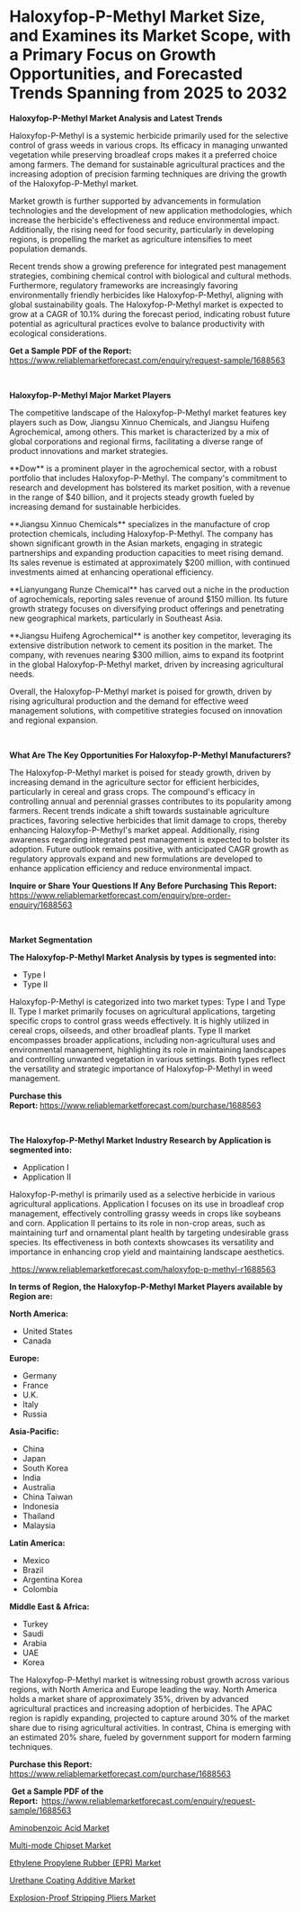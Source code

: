 <p><h1>Haloxyfop-P-Methyl Market Size, and Examines its Market Scope, with a Primary Focus on Growth Opportunities, and Forecasted Trends Spanning from 2025 to 2032</h1></p><p><strong>Haloxyfop-P-Methyl Market Analysis and Latest Trends</strong></p>
<p><p>Haloxyfop-P-Methyl is a systemic herbicide primarily used for the selective control of grass weeds in various crops. Its efficacy in managing unwanted vegetation while preserving broadleaf crops makes it a preferred choice among farmers. The demand for sustainable agricultural practices and the increasing adoption of precision farming techniques are driving the growth of the Haloxyfop-P-Methyl market. </p><p>Market growth is further supported by advancements in formulation technologies and the development of new application methodologies, which increase the herbicide's effectiveness and reduce environmental impact. Additionally, the rising need for food security, particularly in developing regions, is propelling the market as agriculture intensifies to meet population demands.</p><p>Recent trends show a growing preference for integrated pest management strategies, combining chemical control with biological and cultural methods. Furthermore, regulatory frameworks are increasingly favoring environmentally friendly herbicides like Haloxyfop-P-Methyl, aligning with global sustainability goals. The Haloxyfop-P-Methyl market is expected to grow at a CAGR of 10.1% during the forecast period, indicating robust future potential as agricultural practices evolve to balance productivity with ecological considerations.</p></p>
<p><strong>Get a Sample PDF of the Report:&nbsp;</strong> <a href="https://www.reliablemarketforecast.com/enquiry/request-sample/1688563?utm_campaign=1834&utm_medium=2&utm_source=Github&utm_content=ia&utm_term=06012025&utm_id=haloxyfop-p-methyl">https://www.reliablemarketforecast.com/enquiry/request-sample/1688563</a></p>
<p>&nbsp;</p>
<p><strong>Haloxyfop-P-Methyl Major Market Players</strong></p>
<p><p>The competitive landscape of the Haloxyfop-P-Methyl market features key players such as Dow, Jiangsu Xinnuo Chemicals, and Jiangsu Huifeng Agrochemical, among others. This market is characterized by a mix of global corporations and regional firms, facilitating a diverse range of product innovations and market strategies.</p><p>**Dow** is a prominent player in the agrochemical sector, with a robust portfolio that includes Haloxyfop-P-Methyl. The company's commitment to research and development has bolstered its market position, with a revenue in the range of $40 billion, and it projects steady growth fueled by increasing demand for sustainable herbicides.</p><p>**Jiangsu Xinnuo Chemicals** specializes in the manufacture of crop protection chemicals, including Haloxyfop-P-Methyl. The company has shown significant growth in the Asian markets, engaging in strategic partnerships and expanding production capacities to meet rising demand. Its sales revenue is estimated at approximately $200 million, with continued investments aimed at enhancing operational efficiency.</p><p>**Lianyungang Runze Chemical** has carved out a niche in the production of agrochemicals, reporting sales revenue of around $150 million. Its future growth strategy focuses on diversifying product offerings and penetrating new geographical markets, particularly in Southeast Asia.</p><p>**Jiangsu Huifeng Agrochemical** is another key competitor, leveraging its extensive distribution network to cement its position in the market. The company, with revenues nearing $300 million, aims to expand its footprint in the global Haloxyfop-P-Methyl market, driven by increasing agricultural needs.</p><p>Overall, the Haloxyfop-P-Methyl market is poised for growth, driven by rising agricultural production and the demand for effective weed management solutions, with competitive strategies focused on innovation and regional expansion.</p></p>
<p>&nbsp;</p>
<p><strong>What Are The Key Opportunities For Haloxyfop-P-Methyl Manufacturers?</strong></p>
<p><p>The Haloxyfop-P-Methyl market is poised for steady growth, driven by increasing demand in the agriculture sector for efficient herbicides, particularly in cereal and grass crops. The compound's efficacy in controlling annual and perennial grasses contributes to its popularity among farmers. Recent trends indicate a shift towards sustainable agriculture practices, favoring selective herbicides that limit damage to crops, thereby enhancing Haloxyfop-P-Methyl's market appeal. Additionally, rising awareness regarding integrated pest management is expected to bolster its adoption. Future outlook remains positive, with anticipated CAGR growth as regulatory approvals expand and new formulations are developed to enhance application efficiency and reduce environmental impact.</p></p>
<p><strong>Inquire or Share Your Questions If Any Before Purchasing This Report:</strong> <a href="https://www.reliablemarketforecast.com/enquiry/pre-order-enquiry/1688563?utm_campaign=1834&utm_medium=2&utm_source=Github&utm_content=ia&utm_term=06012025&utm_id=haloxyfop-p-methyl">https://www.reliablemarketforecast.com/enquiry/pre-order-enquiry/1688563</a></p>
<p>&nbsp;</p>
<p><strong>Market Segmentation</strong></p>
<p><strong>The Haloxyfop-P-Methyl Market Analysis by types is segmented into:</strong></p>
<p><ul><li>Type I</li><li>Type II</li></ul></p>
<p><p>Haloxyfop-P-Methyl is categorized into two market types: Type I and Type II. Type I market primarily focuses on agricultural applications, targeting specific crops to control grass weeds effectively. It is highly utilized in cereal crops, oilseeds, and other broadleaf plants. Type II market encompasses broader applications, including non-agricultural uses and environmental management, highlighting its role in maintaining landscapes and controlling unwanted vegetation in various settings. Both types reflect the versatility and strategic importance of Haloxyfop-P-Methyl in weed management.</p></p>
<p><strong>Purchase this Report:&nbsp;</strong><a href="https://www.reliablemarketforecast.com/purchase/1688563?utm_campaign=1834&utm_medium=2&utm_source=Github&utm_content=ia&utm_term=06012025&utm_id=haloxyfop-p-methyl">https://www.reliablemarketforecast.com/purchase/1688563</a></p>
<p>&nbsp;</p>
<p><strong>The Haloxyfop-P-Methyl Market Industry Research by Application is segmented into:</strong></p>
<p><ul><li>Application I</li><li>Application II</li></ul></p>
<p><p>Haloxyfop-P-methyl is primarily used as a selective herbicide in various agricultural applications. Application I focuses on its use in broadleaf crop management, effectively controlling grassy weeds in crops like soybeans and corn. Application II pertains to its role in non-crop areas, such as maintaining turf and ornamental plant health by targeting undesirable grass species. Its effectiveness in both contexts showcases its versatility and importance in enhancing crop yield and maintaining landscape aesthetics.</p></p>
<p><a href="https://www.reliablemarketforecast.com/haloxyfop-p-methyl-r1688563?utm_campaign=1834&utm_medium=2&utm_source=Github&utm_content=ia&utm_term=06012025&utm_id=haloxyfop-p-methyl">&nbsp;https://www.reliablemarketforecast.com/haloxyfop-p-methyl-r1688563</a></p>
<p><strong>In terms of Region, the Haloxyfop-P-Methyl Market Players available by Region are:</strong></p>
<p>
    <p> <strong> North America: </strong>
        <ul>
            <li>United States</li>
            <li>Canada</li>
        </ul>
        </p> 
    <p> <strong> Europe: </strong>
        <ul>
            <li>Germany</li>
            <li>France</li>
            <li>U.K.</li>
            <li>Italy</li>
            <li>Russia</li>
        </ul>
        </p> 
    <p> <strong> Asia-Pacific: </strong>
        <ul>
            <li>China</li>
            <li>Japan</li>
            <li>South Korea</li>
            <li>India</li>
            <li>Australia</li>
            <li>China Taiwan</li>
            <li>Indonesia</li>
            <li>Thailand</li>
            <li>Malaysia</li>
        </ul>
        </p> 
    <p> <strong> Latin America: </strong>
        <ul>
            <li>Mexico</li>
            <li>Brazil</li>
            <li>Argentina Korea</li>
            <li>Colombia</li>
        </ul>
        </p> 
    <p> <strong> Middle East & Africa: </strong>
        <ul>
            <li>Turkey</li>
            <li>Saudi</li>
            <li>Arabia</li>
            <li>UAE</li>
            <li>Korea</li>
        </ul>
    </p>
    </p>
<p><p>The Haloxyfop-P-Methyl market is witnessing robust growth across various regions, with North America and Europe leading the way. North America holds a market share of approximately 35%, driven by advanced agricultural practices and increasing adoption of herbicides. The APAC region is rapidly expanding, projected to capture around 30% of the market share due to rising agricultural activities. In contrast, China is emerging with an estimated 20% share, fueled by government support for modern farming techniques.</p></p>
<p><strong>Purchase this Report: </strong><a href="https://www.reliablemarketforecast.com/purchase/1688563?utm_campaign=1834&utm_medium=2&utm_source=Github&utm_content=ia&utm_term=06012025&utm_id=haloxyfop-p-methyl">https://www.reliablemarketforecast.com/purchase/1688563</a></p>
<p>&nbsp;<strong>Get a Sample PDF of the Report:&nbsp;&nbsp;</strong><a href="https://www.reliablemarketforecast.com/enquiry/request-sample/1688563?utm_campaign=1834&utm_medium=2&utm_source=Github&utm_content=ia&utm_term=06012025&utm_id=haloxyfop-p-methyl">https://www.reliablemarketforecast.com/enquiry/request-sample/1688563</a></p>
<p><strong></strong></p>
<p><p><a href="https://github.com/bogganbillie6969/Market-Research-Report-List-1/blob/main/aminobenzoic-acid-market.md?utm_campaign=1834&utm_medium=2&utm_source=Github&utm_content=ia&utm_term=06012025&utm_id=haloxyfop-p-methyl">Aminobenzoic Acid Market</a></p><p><a href="https://www.linkedin.com/pulse/research-report-value-market-segmentation-share-analysis-vctwe?utm_campaign=1834&utm_medium=2&utm_source=Github&utm_content=ia&utm_term=06012025&utm_id=haloxyfop-p-methyl">Multi-mode Chipset Market</a></p><p><a href="https://www.linkedin.com/pulse/detailed-analysis-ethylene-propylene-rubber-epr-market-decision-making-vowfe?utm_campaign=1834&utm_medium=2&utm_source=Github&utm_content=ia&utm_term=06012025&utm_id=haloxyfop-p-methyl">Ethylene Propylene Rubber (EPR) Market</a></p><p><a href="https://www.linkedin.com/pulse/navigating-global-urethane-coating-additive-market-landscape-cehje?utm_campaign=1834&utm_medium=2&utm_source=Github&utm_content=ia&utm_term=06012025&utm_id=haloxyfop-p-methyl">Urethane Coating Additive Market</a></p><p><a href="https://www.linkedin.com/pulse/explosion-proof-stripping-pliers-market-size-report-projected-ipzye?utm_campaign=1834&utm_medium=2&utm_source=Github&utm_content=ia&utm_term=06012025&utm_id=haloxyfop-p-methyl">Explosion-Proof Stripping Pliers Market</a></p></p>